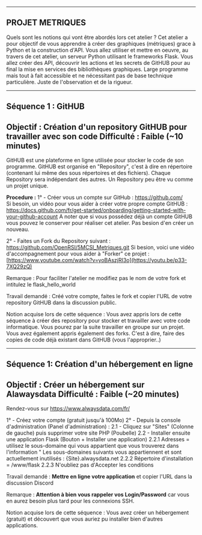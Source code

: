 ------------------------------------------------------------------------------------------------------
PROJET METRIQUES
------------------------------------------------------------------------------------------------------
Quels sont les notions qui vont être abordés lors cet atelier ?
Cet atelier a pour objectif de vous apprendre à créer des graphiques (métriques) grace à Python et la construction d'API.
Vous allez utiliser et mettre en oeuvre, au travers de cet atelier, un serveur Python utilisant le frameworks Flask. 
Vous allez créer des API, découvrir les actions et les secrets de GitHUB pour au final la mise en services des bibliothèques graphiques.
Large programme mais tout à fait accessible et ne nécessitant pas de base technique particulière. Juste de l'observation et de la rigueur.

-------------------------------------------------------------------------------------------------------
Séquence 1 : GitHUB
-------------------------------------------------------------------------------------------------------
Objectif : Création d'un repository GitHUB pour travailler avec son code
Difficulté : Faible (~10 minutes)
-------------------------------------------------------------------------------------------------------
GitHUB est une plateforme en ligne utilisée pour stocker le code de son programme.
GitHUB est organisé en "Repository", c'est à dire en répertoire (contenant lui même des sous répertoires et des fichiers). Chaque Repository sera indépendant des autres. Un Repository peu être vu comme un projet unique.

**Procedure :**
1° - Créer vous un compte sur GitHub : https://github.com/</br>
Si besoin, un vidéo pour vous aider à créer votre propre compte GitHUB : https://docs.github.com/fr/get-started/onboarding/getting-started-with-your-github-account
A noter que si vous possédez déjà un compte GitHUB vous pouvez le conserver pour réaliser cet atelier. Pas besion d'en créer un nouveau.

2° - Faites un Fork du Repository suivant : https://github.com/OpenRSI/5MCSI_Metriques.git
Si besion, voici une vidéo d'accompagnement pour vous aider à "Forker" ce projet : [https://www.youtube.com/watch?v=yoBAszjRI3o](https://youtu.be/p33-7XQ29zQ)

Remarque : Pour faciliter l'atelier ne modifiez pas le nom de votre fork et intitulez le flask_hello_world

Travail demandé :
Créé votre compte, faites le fork et copier l'URL de votre repository GitHUB dans la discussion public.

Notion acquise lors de cette séquence :
Vous avez appris lors de cette séquence à créer des repository pour stocker et travailler avec votre code informatique. Vous pourez par la suite travailler en groupe sur un projet. Vous avez également appris également des forks. C'est à dire, faire des copies de code déjà existant dans GitHUB (vous l'approprier..)




---------------------------------------------------
Séquence 1: Création d'un hébergement en ligne
---------------------------------------------------
Objectif : Créer un hébergement sur Alawaysdata
Difficulté : Faible (~20 minutes)
---------------------------------------------------

Rendez-vous sur https://www.alwaysdata.com/fr/

1° - Créez votre compte (gratuit jusqu'à 100Mo)
2° - Depuis la console d'administration (Panel d'administration) :
	2.1 - Cliquez sur "Sites" (Colonne de gauche) puis supprimer votre site PHP (Poubelle)
	2.2 - Installer ensuite une application Flask (Bouton + Installer une application)
		2.2.1 Adresses = utilisez le sous-domaine qui vous appartient que vous trouverez dans l'information " Les sous-domaines suivants vous appartiennent et sont actuellement inutilisés : {Site}.alwaysdata.net
		2.2.2 Répertoire d'installation = /www/flask
		2.2.3 N'oubliez pas d'Accepter les conditions
		
Travail demandé : **Mettre en ligne votre application** et copier l'URL dans la discussion Discord

Remarque : **Attention à bien vous rappeler vos Login/Password** car vous en aurez besoin plus tard pour les connexions SSH.

Notion acquise lors de cette séquence :
Vous avez créer un hébergement (gratuit) et découvert que vous auriez pu installer bien d'autres applications. 





